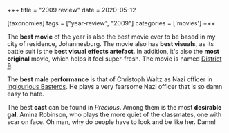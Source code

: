 +++
title = "2009 review"
date = 2020-05-12

[taxonomies]
tags = ["year-review", "2009"]
categories = ['movies']
+++


The **best movie** of the year is also the best movie ever to be based
in my city of residence, Johannesburg.
The movie also has **best visuals**,
as its battle suit is the **best visual effects artefact**.
In addition, it's also the **most original** movie, which helps it feel super-fresh.
The movie is named [District 9].

The **best male performance** is that of Christoph Waltz as Nazi officer
in [Inglourious Basterds].
He plays a very fearsome Nazi officer that is so damn easy to hate.

The best **cast** can be found in *Precious*.
Among them is the most **desirable gal**, Amina Robinson,
who plays the more quiet of the classmates, one with scar on face.
Oh man, why do people have to look and be like her. Damn!

[District 9]: http://tshepang.net/district-9
[Inglourious Basterds]: http://tshepang.net/inglourious-basterds
